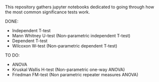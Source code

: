 This repository gathers jupyter notebooks dedicated to going through how the most common significance tests work.

DONE:
- Independent T-test
- Mann Whitney U-test (Non-parametric independent T-test)
- Dependent T-test
- Wilcoxon W-test (Non-parametric dependent T-test)

TO DO:
- ANOVA
- Kruskal Wallis H-test (Non-parametric one-way ANOVA)
- Friedman FM-test (Non parametric repeater measures ANOVA)
